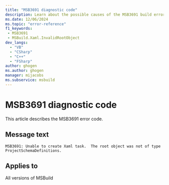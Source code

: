 ```yaml
---
title: "MSB3691 diagnostic code"
description: Learn about the possible causes of the MSB3691 build error, and get troubleshooting tips.
ms.date: 12/06/2024
ms.topic: "error-reference"
f1_keywords:
 - MSB3691
 - MSBuild.Xaml.InvalidRootObject
dev_langs:
  - "VB"
  - "CSharp"
  - "C++"
  - "FSharp"
author: ghogen
ms.author: ghogen
manager: mijacobs
ms.subservice: msbuild
---
```


# MSB3691 diagnostic code

<!-- :::ErrorDefinitionDescription::: -->
<!-- :::editable-content name="introDescription"::: -->
This article describes the MSB3691 error code.
<!-- :::editable-content-end::: -->

## Message text

`MSB3691: Unable to create Xaml task.  The root object was not of type ProjectSchemaDefinitions.`

<!-- :::editable-content name="postOutputDescription"::: -->
<!--
{StrBegin="MSB3691: "}
-->
<!-- :::editable-content-end::: -->
<!-- :::ErrorDefinitionDescription-end::: -->

## Applies to

All versions of MSBuild
